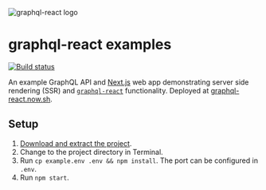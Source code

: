 ![graphql-react logo](https://cdn.rawgit.com/jaydenseric/graphql-react/b2e60e80/graphql-react-logo.svg)

# graphql-react examples

[![Build status](https://travis-ci.org/jaydenseric/graphql-react-examples.svg?branch=master)](https://travis-ci.org/jaydenseric/graphql-react-examples)

An example GraphQL API and [Next.js](https://github.com/zeit/next.js) web app demonstrating server side rendering (SSR) and [`graphql-react`](https://github.com/jaydenseric/graphql-react) functionality. Deployed at [graphql-react.now.sh](https://graphql-react.now.sh).

## Setup

1.  [Download and extract the project](https://github.com/jaydenseric/graphql-react-examples/archive/master.zip).
2.  Change to the project directory in Terminal.
3.  Run `cp example.env .env && npm install`. The port can be configured in `.env`.
4.  Run `npm start`.
